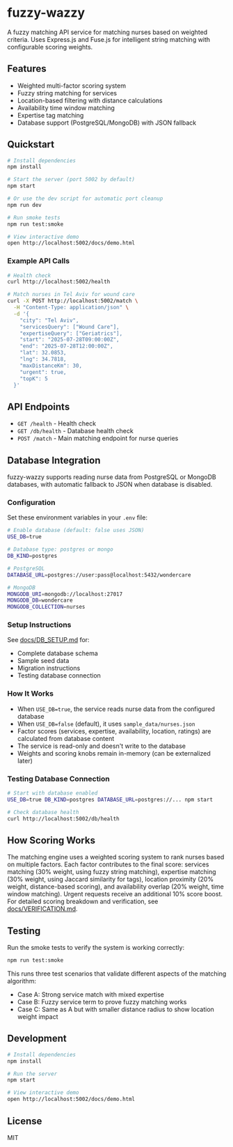 # fuzzy-wazzy

A fuzzy matching API service for matching nurses based on weighted criteria. Uses Express.js and Fuse.js for intelligent string matching with configurable scoring weights.

## Features

- Weighted multi-factor scoring system
- Fuzzy string matching for services
- Location-based filtering with distance calculations
- Availability time window matching
- Expertise tag matching
- Database support (PostgreSQL/MongoDB) with JSON fallback

## Quickstart

```bash
# Install dependencies
npm install

# Start the server (port 5002 by default)
npm start

# Or use the dev script for automatic port cleanup
npm run dev

# Run smoke tests
npm run test:smoke

# View interactive demo
open http://localhost:5002/docs/demo.html
```

### Example API Calls

```bash
# Health check
curl http://localhost:5002/health

# Match nurses in Tel Aviv for wound care
curl -X POST http://localhost:5002/match \
  -H "Content-Type: application/json" \
  -d '{
    "city": "Tel Aviv",
    "servicesQuery": ["Wound Care"],
    "expertiseQuery": ["Geriatrics"],
    "start": "2025-07-28T09:00:00Z",
    "end": "2025-07-28T12:00:00Z",
    "lat": 32.0853,
    "lng": 34.7818,
    "maxDistanceKm": 30,
    "urgent": true,
    "topK": 5
  }'
```

## API Endpoints

- `GET /health` - Health check
- `GET /db/health` - Database health check
- `POST /match` - Main matching endpoint for nurse queries

## Database Integration

fuzzy-wazzy supports reading nurse data from PostgreSQL or MongoDB databases, with automatic fallback to JSON when database is disabled.

### Configuration

Set these environment variables in your `.env` file:

```bash
# Enable database (default: false uses JSON)
USE_DB=true

# Database type: postgres or mongo
DB_KIND=postgres

# PostgreSQL
DATABASE_URL=postgres://user:pass@localhost:5432/wondercare

# MongoDB
MONGODB_URI=mongodb://localhost:27017
MONGODB_DB=wondercare
MONGODB_COLLECTION=nurses
```

### Setup Instructions

See [docs/DB_SETUP.md](docs/DB_SETUP.md) for:
- Complete database schema
- Sample seed data
- Migration instructions
- Testing database connection

### How It Works

- When `USE_DB=true`, the service reads nurse data from the configured database
- When `USE_DB=false` (default), it uses `sample_data/nurses.json`
- Factor scores (services, expertise, availability, location, ratings) are calculated from database content
- The service is read-only and doesn't write to the database
- Weights and scoring knobs remain in-memory (can be externalized later)

### Testing Database Connection

```bash
# Start with database enabled
USE_DB=true DB_KIND=postgres DATABASE_URL=postgres://... npm start

# Check database health
curl http://localhost:5002/db/health
```

## How Scoring Works

The matching engine uses a weighted scoring system to rank nurses based on multiple factors. Each factor contributes to the final score: services matching (30% weight, using fuzzy string matching), expertise matching (30% weight, using Jaccard similarity for tags), location proximity (20% weight, distance-based scoring), and availability overlap (20% weight, time window matching). Urgent requests receive an additional 10% score boost. For detailed scoring breakdown and verification, see [docs/VERIFICATION.md](docs/VERIFICATION.md).

## Testing

Run the smoke tests to verify the system is working correctly:

```bash
npm run test:smoke
```

This runs three test scenarios that validate different aspects of the matching algorithm:
- Case A: Strong service match with mixed expertise
- Case B: Fuzzy service term to prove fuzzy matching works
- Case C: Same as A but with smaller distance radius to show location weight impact

## Development

```bash
# Install dependencies
npm install

# Run the server
npm start

# View interactive demo
open http://localhost:5002/docs/demo.html
```

## License

MIT